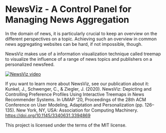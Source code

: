# NewsViz - A Control Panel for Managing News Aggregation

In the domain of news, it is particularly crucial to keep an overview on the different perspectives on a topic. Achieving such an overview in common news aggregating websites can be hard, if not impossible, though.

NewsViz makes use of a information visualization technique called treemap to visualize the influence of a range of news topics and publishers on a personalized newsfeed.

[![NewsViz video](https://img.youtube.com/vi/Z1ojux2jRtw/0.jpg)](https://www.youtube.com/watch?v=Z1ojux2jRtw)

If you want to learn more about NewsViz, see our publication about it: 
Kunkel, J., Schwenger, C., & Ziegler, J. (2020). NewsViz: Depicting and Controlling Preference Profiles Using Interactive Treemaps in News Recommender Systems. In UMAP ’20, Proceedings of the 28th ACM Conference on User Modeling, Adaptation and Personalization (pp. 126–135). New York, NY, USA: Association for Computing Machinery. https://doi.org/10.1145/3340631.3394869

This project is licensed under the terms of the MIT license.
